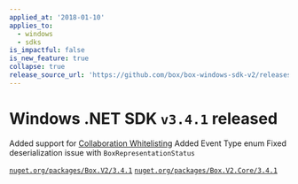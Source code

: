 ```yaml
---
applied_at: '2018-01-10'
applies_to:
  - windows
  - sdks
is_impactful: false
is_new_feature: true
collapse: true
release_source_url: 'https://github.com/box/box-windows-sdk-v2/releases/tag/v3.4.1'
---
```


# Windows .NET SDK `v3.4.1` released

Added support for [Collaboration Whitelisting](https://developer.box.com/v2.0/reference#collaboration-whitelist-object)
Added Event Type enum
Fixed deserialization issue with `BoxRepresentationStatus` 

[`nuget.org/packages/Box.V2/3.4.1`](https://www.nuget.org/packages/Box.V2/3.4.1)
[`nuget.org/packages/Box.V2.Core/3.4.1`](https://www.nuget.org/packages/Box.V2.Core/3.4.1)